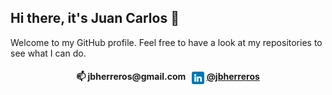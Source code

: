 ## Hi there, it's Juan Carlos 👋

Welcome to my GitHub profile. Feel free to have a look at my repositories to see what I can do.

<h4 align="center"> 📫 jbherreros@gmail.com &nbsp;
<img src="linkedin.png" style="vertical-align: middle;" width="20" height="20">&nbsp;<a href="https://www.linkedin.com/in/jbherreros/">@jbherreros</a></h4>
